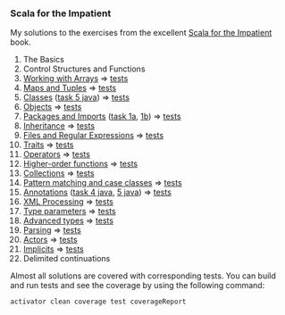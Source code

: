 ### Scala for the Impatient
My solutions to the exercises from the excellent [Scala for the Impatient](https://www.lightbend.com/resources/e-book/scala-for-the-impatient) book.

1. The Basics
2. Control Structures and Functions
3. [Working with Arrays](src/main/scala/Chapter03.scala) => [tests](src/test/scala/Chapter03Spec.scala)
4. [Maps and Tuples](src/main/scala/Chapter04.scala) => [tests](src/test/scala/Chapter04Spec.scala)
5. [Classes](src/main/scala/Chapter05.scala) ([task 5 java](src/main/java/Chapter05Car.java)) => [tests](src/test/scala/Chapter05Spec.scala)
6. [Objects](src/main/scala/Chapter06.scala) => [tests](src/test/scala/Chapter06Spec.scala)
7. [Packages and Imports](src/main/scala/Chapter07.scala) ([task 1a](src/main/scala/Chapter0701a.scala), [1b](src/main/scala/Chapter0701b.scala)) => [tests](src/test/scala/Chapter07Spec.scala)
8. [Inheritance](src/main/scala/Chapter08.scala) => [tests](src/test/scala/Chapter08Spec.scala)
9. [Files and Regular Expressions](src/main/scala/Chapter09.scala) => [tests](src/test/scala/Chapter09Spec.scala)
10. [Traits](src/main/scala/Chapter10.scala) => [tests](src/test/scala/Chapter10Spec.scala)
11. [Operators](src/main/scala/Chapter11.scala) => [tests](src/test/scala/Chapter11Spec.scala)
12. [Higher-order functions](src/main/scala/Chapter12.scala) => [tests](src/test/scala/Chapter12Spec.scala)
13. [Collections](src/main/scala/Chapter13.scala) => [tests](src/test/scala/Chapter13Spec.scala)
14. [Pattern matching and case classes](src/main/scala/Chapter14.scala) => [tests](src/test/scala/Chapter14Spec.scala)
15. [Annotations](src/main/scala/Chapter15.scala) ([task 4 java](src/main/java/Chapter15Task4.java), [5 java](src/main/java/Chapter15Task5.java)) => [tests](src/test/scala/Chapter15Spec.scala)
16. [XML Processing](src/main/scala/Chapter16.scala) => [tests](src/test/scala/Chapter16Spec.scala)
17. [Type parameters](src/main/scala/Chapter17.scala) => [tests](src/test/scala/Chapter17Spec.scala)
18. [Advanced types](src/main/scala/Chapter18.scala) => [tests](src/test/scala/Chapter18Spec.scala)
19. [Parsing](src/main/scala/Chapter19.scala) => [tests](src/test/scala/Chapter19Spec.scala)
20. [Actors](src/main/scala/Chapter20.scala) => [tests](src/test/scala/Chapter20Spec.scala)
21. [Implicits](src/main/scala/Chapter21.scala) => [tests](src/test/scala/Chapter21Spec.scala)
22. Delimited continuations

Almost all solutions are covered with corresponding tests.
You can build and run tests and see the coverage by using the following command:

```bash
activator clean coverage test coverageReport
```
